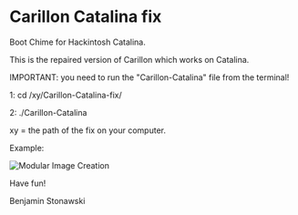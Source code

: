 # Carillon Catalina fix
Boot Chime for Hackintosh Catalina.

This is the repaired version of Carillon which works on Catalina.


IMPORTANT: you need to run the "Carillon-Catalina" file from the terminal! 

1: cd /xy/Carillon-Catalina-fix/

2: ./Carillon-Catalina

xy = the path of the fix on your computer.

Example:

![Modular Image Creation](https://cdn.discordapp.com/attachments/697226271222005803/708304735710478416/carillon_cmd.png)

Have fun!

Benjamin Stonawski

